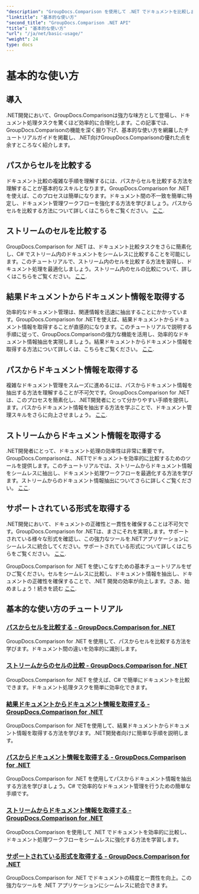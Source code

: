 ```yaml
---
"description": "GroupDocs.Comparison を使用して .NET でドキュメントを比較します。セルの比較、ドキュメント情報の抽出、サポートされている形式など、基本的な使用方法のチュートリアルを学習します。"
"linktitle": "基本的な使い方"
"second_title": "GroupDocs.Comparison .NET API"
"title": "基本的な使い方"
"url": "/ja/net/basic-usage/"
"weight": 24
type: docs
---
```

# 基本的な使い方

## 導入

.NET開発において、GroupDocs.Comparisonは強力な味方として登場し、ドキュメント処理タスクを驚くほど効率的に合理化します。この記事では、GroupDocs.Comparisonの機能を深く掘り下げ、基本的な使い方を網羅したチュートリアルガイドを掲載し、.NET向けGroupDocs.Comparisonの優れた点を余すところなく紹介します。

## パスからセルを比較する
ドキュメント比較の複雑な手順を理解するには、パスからセルを比較する方法を理解することが基本的なスキルとなります。GroupDocs.Comparison for .NETを使えば、このプロセスは簡単になります。ドキュメント間の不一致を簡単に特定し、ドキュメント管理ワークフローを強化する方法を学びましょう。パスからセルを比較する方法について詳しくはこちらをご覧ください。 [ここ](./compare-cells-from-path/).

## ストリームのセルを比較する
GroupDocs.Comparison for .NET は、ドキュメント比較タスクをさらに簡素化し、C# でストリーム内のドキュメントをシームレスに比較することを可能にします。このチュートリアルで、ストリーム内のセルを比較する方法を習得し、ドキュメント処理を最適化しましょう。ストリーム内のセルの比較について、詳しくはこちらをご覧ください。 [ここ](./compare-cells-from-stream/).

## 結果ドキュメントからドキュメント情報を取得する
効率的なドキュメント管理は、関連情報を迅速に抽出することにかかっています。GroupDocs.Comparison for .NETを使えば、結果ドキュメントからドキュメント情報を取得することが直感的になります。このチュートリアルで説明する手順に従って、GroupDocs.Comparisonの強力な機能を活用し、効率的なドキュメント情報抽出を実現しましょう。結果ドキュメントからドキュメント情報を取得する方法について詳しくは、こちらをご覧ください。 [ここ](./get-document-info-from-result-document/).

## パスからドキュメント情報を取得する
複雑なドキュメント管理をスムーズに進めるには、パスからドキュメント情報を抽出する方法を理解することが不可欠です。GroupDocs.Comparison for .NETは、このプロセスを簡素化し、.NET開発者にとって分かりやすい手順を提供します。パスからドキュメント情報を抽出する方法を学ぶことで、ドキュメント管理スキルをさらに向上させましょう。 [ここ](./get-document-info-from-path/).

## ストリームからドキュメント情報を取得する
.NET開発者にとって、ドキュメント処理の効率性は非常に重要です。GroupDocs.Comparisonは、.NETでドキュメントを効率的に比較するためのツールを提供します。このチュートリアルでは、ストリームからドキュメント情報をシームレスに抽出し、ドキュメント処理ワークフローを最適化する方法を学びます。ストリームからのドキュメント情報抽出についてさらに詳しくご覧ください。 [ここ](./get-document-info-from-stream/).

## サポートされている形式を取得する
.NET開発において、ドキュメントの正確性と一貫性を確保することは不可欠です。GroupDocs.Comparison for .NETは、まさにそれを実現します。サポートされている様々な形式を確認し、この強力なツールを.NETアプリケーションにシームレスに統合してください。サポートされている形式について詳しくはこちらをご覧ください。 [ここ](./get-supported-formats/).

GroupDocs.Comparison for .NET を使いこなすための基本チュートリアルをぜひご覧ください。セルをシームレスに比較し、ドキュメント情報を抽出し、ドキュメントの正確性を確保することで、.NET 開発の効率が向上します。さあ、始めましょう！続きを読む [ここ](https://tutorials。groupdocs.com/comparison/net).
## 基本的な使い方のチュートリアル
### [パスからセルを比較する - GroupDocs.Comparison for .NET](./compare-cells-from-path/)
GroupDocs.Comparison for .NET を使用して、パスからセルを比較する方法を学びます。ドキュメント間の違いを効率的に識別します。
### [ストリームからのセルの比較 - GroupDocs.Comparison for .NET](./compare-cells-from-stream/)
GroupDocs.Comparison for .NET を使えば、C# で簡単にドキュメントを比較できます。ドキュメント処理タスクを簡単に効率化できます。
### [結果ドキュメントからドキュメント情報を取得する - GroupDocs.Comparison for .NET](./get-document-info-from-result-document/)
GroupDocs.Comparison for .NETを使用して、結果ドキュメントからドキュメント情報を取得する方法を学びます。.NET開発者向けに簡単な手順を説明します。
### [パスからドキュメント情報を取得する - GroupDocs.Comparison for .NET](./get-document-info-from-path/)
GroupDocs.Comparison for .NET を使用してパスからドキュメント情報を抽出する方法を学びましょう。C# で効率的なドキュメント管理を行うための簡単な手順です。
### [ストリームからドキュメント情報を取得する - GroupDocs.Comparison for .NET](./get-document-info-from-stream/)
GroupDocs.Comparison を使用して .NET でドキュメントを効率的に比較し、ドキュメント処理ワークフローをシームレスに強化する方法を学習します。
### [サポートされている形式を取得する - GroupDocs.Comparison for .NET](./get-supported-formats/)
GroupDocs.Comparison for .NET でドキュメントの精度と一貫性を向上。この強力なツールを .NET アプリケーションにシームレスに統合できます。